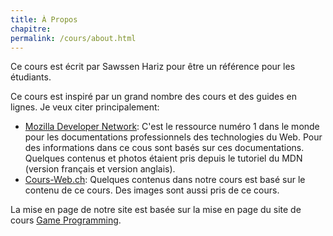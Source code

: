 ```yaml
---
title: À Propos
chapitre:
permalink: /cours/about.html
---
```


Ce cours est écrit par Sawssen Hariz pour être un référence pour les étudiants.

Ce cours est inspiré par un grand nombre des cours et des guides en lignes. Je
veux citer principalement:

- [Mozilla Developer Network](https://developer.mozilla.org/): C'est le
  ressource numéro 1 dans le monde pour les documentations professionnels des
  technologies du Web. Pour des informations dans ce cous sont basés sur ces
  documentations. Quelques contenus et photos étaient pris depuis le tutoriel
  du MDN (version français et version anglais).
- [Cours-Web.ch](https://cours-web.ch/): Quelques contenus dans notre cours est
  basé sur le contenu de ce cours. Des images sont aussi pris de ce cours.

La mise en page de notre site est basée sur la mise en page du site de cours
[Game Programming](https://theory.stanford.edu/~amitp/GameProgramming/).
